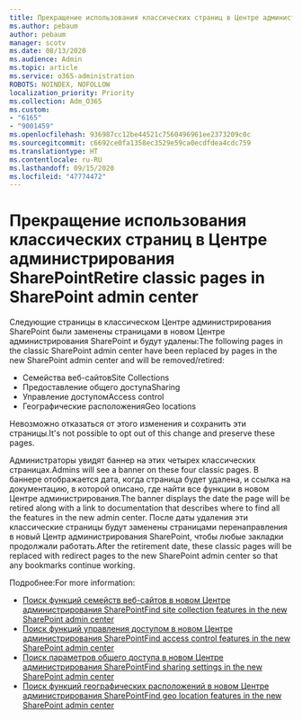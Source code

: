 ```yaml
---
title: Прекращение использования классических страниц в Центре администрирования SharePoint
ms.author: pebaum
author: pebaum
manager: scotv
ms.date: 08/13/2020
ms.audience: Admin
ms.topic: article
ms.service: o365-administration
ROBOTS: NOINDEX, NOFOLLOW
localization_priority: Priority
ms.collection: Adm_O365
ms.custom:
- "6165"
- "9001459"
ms.openlocfilehash: 936987cc12be44521c7560496961ee2373209c0c
ms.sourcegitcommit: c6692ce0fa1358ec3529e59ca0ecdfdea4cdc759
ms.translationtype: HT
ms.contentlocale: ru-RU
ms.lasthandoff: 09/15/2020
ms.locfileid: "47774472"
---
```

# <a name="retire-classic-pages-in-sharepoint-admin-center"></a><span data-ttu-id="cded2-102">Прекращение использования классических страниц в Центре администрирования SharePoint</span><span class="sxs-lookup"><span data-stu-id="cded2-102">Retire classic pages in SharePoint admin center</span></span>

<span data-ttu-id="cded2-103">Следующие страницы в классическом Центре администрирования SharePoint были заменены страницами в новом Центре администрирования SharePoint и будут удалены:</span><span class="sxs-lookup"><span data-stu-id="cded2-103">The following pages in the classic SharePoint admin center have been replaced by pages in the new SharePoint admin center and will be removed/retired:</span></span> 

- <span data-ttu-id="cded2-104">Семейства веб-сайтов</span><span class="sxs-lookup"><span data-stu-id="cded2-104">Site Collections</span></span> 
- <span data-ttu-id="cded2-105">Предоставление общего доступа</span><span class="sxs-lookup"><span data-stu-id="cded2-105">Sharing</span></span>
- <span data-ttu-id="cded2-106">Управление доступом</span><span class="sxs-lookup"><span data-stu-id="cded2-106">Access control</span></span>
- <span data-ttu-id="cded2-107">Географические расположения</span><span class="sxs-lookup"><span data-stu-id="cded2-107">Geo locations</span></span>

<span data-ttu-id="cded2-108">Невозможно отказаться от этого изменения и сохранить эти страницы.</span><span class="sxs-lookup"><span data-stu-id="cded2-108">It's not possible to opt out of this change and preserve these pages.</span></span>

<span data-ttu-id="cded2-109">Администраторы увидят баннер на этих четырех классических страницах.</span><span class="sxs-lookup"><span data-stu-id="cded2-109">Admins will see a banner on these four classic pages.</span></span> <span data-ttu-id="cded2-110">В баннере отображается дата, когда страница будет удалена, и ссылка на документацию, в которой описано, где найти все функции в новом Центре администрирования.</span><span class="sxs-lookup"><span data-stu-id="cded2-110">The banner displays the date the page will be retired along with a link to documentation that describes where to find all the features in the new admin center.</span></span> <span data-ttu-id="cded2-111">После даты удаления эти классические страницы будут заменены страницами перенаправления в новый Центр администрирования SharePoint, чтобы любые закладки продолжали работать.</span><span class="sxs-lookup"><span data-stu-id="cded2-111">After the retirement date, these classic pages will be replaced with redirect pages to the new SharePoint admin center so that any bookmarks continue working.</span></span>
  
<span data-ttu-id="cded2-112">Подробнее:</span><span class="sxs-lookup"><span data-stu-id="cded2-112">For more information:</span></span>

- [<span data-ttu-id="cded2-113">Поиск функций семейств веб-сайтов в новом Центре администрирования SharePoint</span><span class="sxs-lookup"><span data-stu-id="cded2-113">Find site collection features in the new SharePoint admin center</span></span>](https://docs.microsoft.com/sharepoint/site-collections-page)
- [<span data-ttu-id="cded2-114">Поиск функций управления доступом в новом Центре администрирования SharePoint</span><span class="sxs-lookup"><span data-stu-id="cded2-114">Find access control features in the new SharePoint admin center</span></span>](https://docs.microsoft.com/sharepoint/control-access)
- [<span data-ttu-id="cded2-115">Поиск параметров общего доступа в новом Центре администрирования SharePoint</span><span class="sxs-lookup"><span data-stu-id="cded2-115">Find sharing settings in the new SharePoint admin center</span></span>](https://docs.microsoft.com/sharepoint/sharing-settings)
- [<span data-ttu-id="cded2-116">Поиск функций географических расположений в новом Центре администрирования SharePoint</span><span class="sxs-lookup"><span data-stu-id="cded2-116">Find geo location features in the new SharePoint admin center</span></span>](https://docs.microsoft.com/sharepoint/manage-geo-locations)